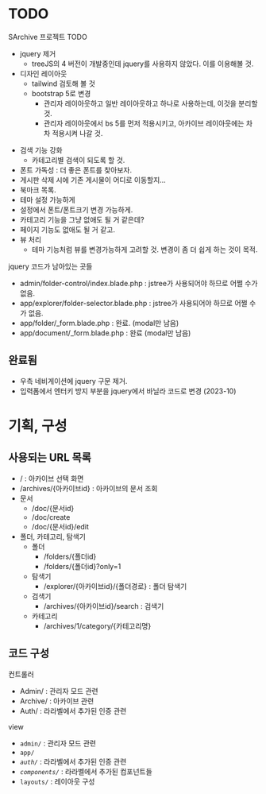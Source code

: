 # TODO
SArchive 프로젝트 TODO
* jquery 제거
    * treeJS의 4 버전이 개발중인데 jquery를 사용하지 않았다. 이를 이용해볼 것.
*  디자인 레이아웃
    * tailwind 검토해 볼 것
    * bootstrap 5로 변경
        * 관리자 레이아웃하고 일반 레이아웃하고 하나로 사용하는데, 이것을 분리할 것.
        * 관리자 레이아웃에서 bs 5를 먼저 적용시키고, 아카이브 레이아웃에는 차차 적용시켜 나갈 것.
- 검색 기능 강화
    - 카테고리별 검색이 되도록 할 것.
- 폰트 가독성 : 더 좋은 폰트를 찾아보자.
- 게시판 삭제 시에 기존 게시물이 어디로 이동할지...
- 북마크 목록.
- 테마 설정 가능하게
- 설정에서 폰트/폰트크기 변경 가능하게.
- 카테고리 기능을 그냥 없애도 될 거 같은데?
- 페이지 기능도 없애도 될 거 같고.
- 뷰 처리
    - 테마 기능처럼 뷰를 변경가능하게 고려할 것. 변경이 좀 더 쉽게 하는 것이 목적.


jquery 코드가 남아있는 곳들
- admin/folder-control/index.blade.php : jstree가 사용되어야 하므로 어쩔 수가 없음.
- app/explorer/folder-selector.blade.php : jstree가 사용되어야 하므로 어쩔 수가 없음.
- app/folder/_form.blade.php : 완료. (modal만 남음)
- app/document/_form.blade.php : 완료 (modal만 남음)





## 완료됨
- 우측 네비게이션에 jquery 구문 제거.
- 입력폼에서 엔터키 방지 부분을 jquery에서 바닐라 코드로 변경 (2023-10)


# 기획, 구성
## 사용되는 URL 목록
* / : 아카이브 선택 화면
* /archives/{아카이브id} : 아카이브의 문서 조회
* 문서
    * /doc/{문서id}
    * /doc/create
    * /doc/{문서id}/edit
* 폴더, 카테고리, 탐색기
    * 폴더
        * /folders/{폴더id}
        * /folders/{폴더id}?only=1
    * 탐색기
        * /explorer/{아카이브id}/{폴더경로} : 폴더 탐색기
    * 검색기
        * /archives/{아카이브id}/search : 검색기
    * 카테고리
        * /archives/1/category/{카테고리명}

## 코드 구성
컨트롤러
* Admin/ : 관리자 모드 관련
* Archive/ : 아카이브 관련
* Auth/ : 라라벨에서 추가된 인증 관련

view
* `admin/` : 관리자 모드 관련
* `app/`
* _`auth/`_ : 라라벨에서 추가된 인증 관련
* _`components/`_ : 라라벨에서 추가된 컴포넌트들
* `layouts/` : 레이아웃 구성
